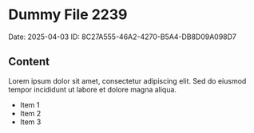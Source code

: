 # Dummy File 2239

Date: 2025-04-03
ID: 8C27A555-46A2-4270-B5A4-DB8D09A098D7

## Content

Lorem ipsum dolor sit amet, consectetur adipiscing elit.
Sed do eiusmod tempor incididunt ut labore et dolore magna aliqua.

* Item 1
* Item 2
* Item 3
